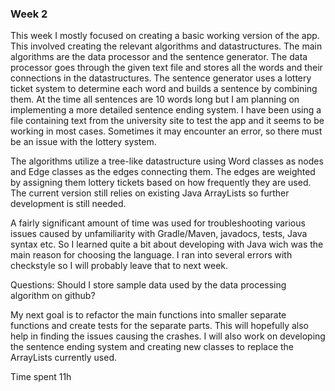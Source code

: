 ### Week 2

This week I mostly focused on creating a basic working version of the app. This involved creating the relevant algorithms and datastructures. The main algorithms are the data processor and the sentence generator. The data processor goes through the given text file and stores all the words and their connections in the datastructures. The sentence generator uses a lottery ticket system to determine each word and builds a sentence by combining them.
At the time all sentences are 10 words long but I am planning on implementing a more detailed sentence ending system. I have been using a file containing text from the university site to test the app and it seems to be working in most cases. Sometimes it may encounter an error, so there must be an issue with the lottery system.

The algorithms utilize a tree-like datastructure using Word classes as nodes and Edge classes as the edges connecting them. The edges are weighted by assigning them lottery tickets based on how frequently they are used. The current version still relies on existing Java ArrayLists so further development is still needed.

A fairly significant amount of time was used for troubleshooting various issues caused by unfamiliarity with Gradle/Maven, javadocs, tests, Java syntax etc. So I learned quite a bit about developing with Java wich was the main reason for choosing the language. I ran into several errors with checkstyle so I will probably leave that to next week.

Questions:
Should I store sample data used by the data processing algorithm on github?

My next goal is to refactor the main functions into smaller separate functions and create tests for the separate parts. This will hopefully also help in finding the issues causing the crashes. I will also work on developing the sentence ending system and creating new classes to replace the ArrayLists currently used.

Time spent 11h